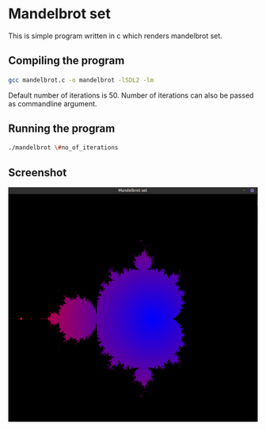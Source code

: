 # Mandelbrot set
This is simple program written in c which renders mandelbrot set.

## Compiling the program

``` bash
gcc mandelbrot.c -o mandelbrot -lSDL2 -lm
```

Default number of iterations is 50. Number of iterations can also be passed as commandline argument.

## Running the program

``` bash
./mandelbrot \#no_of_iterations
```

## Screenshot
![](screenshots/mandelbrot_set.png)
